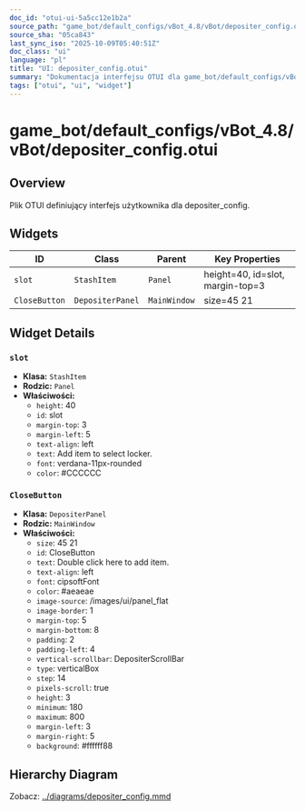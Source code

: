 ```yaml
---
doc_id: "otui-ui-5a5cc12e1b2a"
source_path: "game_bot/default_configs/vBot_4.8/vBot/depositer_config.otui"
source_sha: "05ca843"
last_sync_iso: "2025-10-09T05:40:51Z"
doc_class: "ui"
language: "pl"
title: "UI: depositer_config.otui"
summary: "Dokumentacja interfejsu OTUI dla game_bot/default_configs/vBot_4.8/vBot/depositer_config.otui"
tags: ["otui", "ui", "widget"]
---
```


# game_bot/default_configs/vBot_4.8/vBot/depositer_config.otui

## Overview

Plik OTUI definiujący interfejs użytkownika dla depositer_config.

## Widgets

| ID | Class | Parent | Key Properties |
|----|-------|--------|----------------|
| `slot` | `StashItem` | `Panel` | height=40, id=slot, margin-top=3 |
| `CloseButton` | `DepositerPanel` | `MainWindow` | size=45 21 |

## Widget Details

### `slot`

- **Klasa:** `StashItem`
- **Rodzic:** `Panel`
- **Właściwości:**
  - `height`: 40
  - `id`: slot
  - `margin-top`: 3
  - `margin-left`: 5
  - `text-align`: left
  - `text`: Add item to select locker.
  - `font`: verdana-11px-rounded
  - `color`: #CCCCCC

### `CloseButton`

- **Klasa:** `DepositerPanel`
- **Rodzic:** `MainWindow`
- **Właściwości:**
  - `size`: 45 21
  - `id`: CloseButton
  - `text`: Double click here to add item.
  - `text-align`: left
  - `font`: cipsoftFont
  - `color`: #aeaeae
  - `image-source`: /images/ui/panel_flat
  - `image-border`: 1
  - `margin-top`: 5
  - `margin-bottom`: 8
  - `padding`: 2
  - `padding-left`: 4
  - `vertical-scrollbar`: DepositerScrollBar
  - `type`: verticalBox
  - `step`: 14
  - `pixels-scroll`: true
  - `height`: 3
  - `minimum`: 180
  - `maximum`: 800
  - `margin-left`: 3
  - `margin-right`: 5
  - `background`: #ffffff88

## Hierarchy Diagram

Zobacz: [../diagrams/depositer_config.mmd](../diagrams/depositer_config.mmd)
